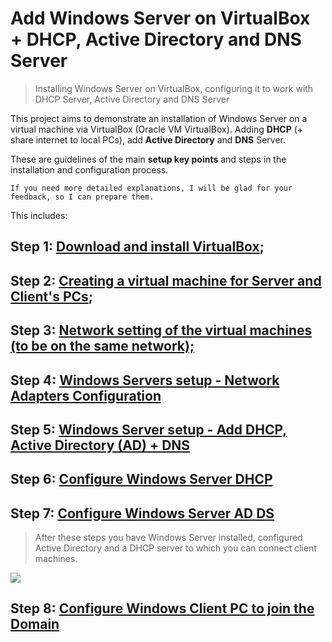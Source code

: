 # Add Windows Server on VirtualBox + DHCP, Active Directory and DNS Server

> Installing Windows Server on VirtualBox, configuring it to work with DHCP Server, Active Directory and DNS Server

This project aims to demonstrate an installation of Windows Server on a virtual machine via VirtualBox (Oracle VM VirtualBox). Adding **DHCP** (+ share internet to local PCs),  add **Active Directory** and **DNS** Server.

These are guidelines of the main **setup key points** and steps in the installation and configuration process.

`If you need more detailed explanations, I will be glad for your feedback, so I can prepare them.`


This includes:

## Step 1: [Download and install VirtualBox](https://github.com/tbachvarova/Installing-Windows-Server-on-VirtualBox/blob/main/step_01.md);
## Step 2: [Creating a virtual machine for Server and Client's PCs](https://github.com/tbachvarova/Installing-Windows-Server-on-VirtualBox/blob/main/step_02.md);
## Step 3: [Network setting of the virtual machines (to be on the same network);](https://github.com/tbachvarova/Installing-Windows-Server-on-VirtualBox/blob/main/virtualboxWindowsServerAndPCInSameNetwork.md)
## Step 4: [Windows Servers setup - Network Adapters Configuration](https://github.com/tbachvarova/Installing-Windows-Server-on-VirtualBox/blob/main/winServerNetworkAdaptConf.md)

## Step 5: [Windows Server setup - Add DHCP, Active Directory (AD) + DNS](https://github.com/tbachvarova/Installing-Windows-Server-on-VirtualBox/blob/main/add_dhcp_dns_ad.md)

## Step 6: [Configure Windows Server DHCP](https://github.com/tbachvarova/Installing-Windows-Server-on-VirtualBox/blob/main/winServerDhcp.md)

## Step 7: [Configure Windows Server AD DS](https://github.com/tbachvarova/Installing-Windows-Server-on-VirtualBox/blob/main/confAD_DS.md)

> After these steps you have Windows Server installed, configured Active Directory and a DHCP server to which you can connect client machines.

![](https://www.bachvarova.com/__git/install_windows_server_virtualbox/server_after_ad_dns.jpg)

## Step 8: [Configure Windows Client PC to join the Domain](https://github.com/tbachvarova/Installing-Windows-Server-on-VirtualBox/blob/main/confclientpc.md)



